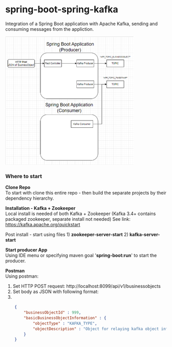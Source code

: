 # spring-boot-spring-kafka
Integration of a Spring Boot application with Apache Kafka, sending and consuming messages from the appliction.

[<img height="400px" width="400px" alt="Spring Boot with Kafka diagram" src="https://github.com/dmullandev/spring-boot-spring-kafka/blob/main/docs/spring-boot-kafka-diagrams.PNG"/>](https://app.diagrams.net//)
</br>

### Where to start
**Clone Repo**\
To start with clone this entire repo - then build the separate projects by their dependency hierarchy.

**Installation - Kafka + Zookeeper**\
Local install is needed of both Kafka + Zookeeper (Kafka 3.4+ contains packaged zookeeper, separate install not needed)
See link: https://kafka.apache.org/quickstart

Post install - start using files 1) **zookeeper-server-start** 2) **kafka-server-start**

**Start producer App**\
Using IDE menu or specifying maven goal '**spring-boot:run**' to start the producer.

**Postman**\
Using postman:
1) Set HTTP POST request: http://localhost:8099/api/v1/businessobjects
2) Set body as JSON with following format:
3) 
```json
    {
        "businessObjectId" : 999,
        "basicBusinessObjectInformation" : {
            "objectType" : "KAFKA_TYPE",
            "objectDescription" : "Object for relaying kafka object information"
        }
    }
```
